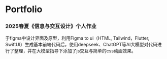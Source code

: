 # Portfolio
### 2025春夏《信息与交互设计》个人作业
于figma中设计界面及原型，利用Figma to ui（HTML, Tailwind，Flutter, SwiftUI）生成基本前端代码后，使用deepseek、ChatGPT等AI大模型对代码进行了整理，并在大模型指导下添加了js交互与简单的css动画效果。
